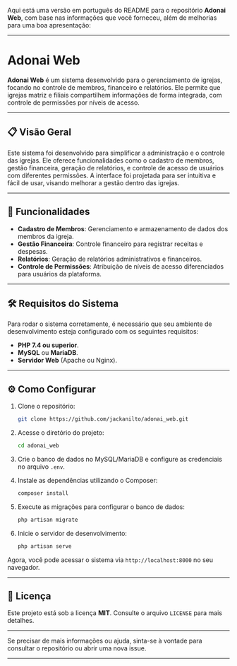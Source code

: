 Aqui está uma versão em português do README para o repositório **Adonai Web**, com base nas informações que você forneceu, além de melhorias para uma boa apresentação:

---

# Adonai Web

**Adonai Web** é um sistema desenvolvido para o gerenciamento de igrejas, focando no controle de membros, financeiro e relatórios. Ele permite que igrejas matriz e filiais compartilhem informações de forma integrada, com controle de permissões por níveis de acesso.

---

## 📋 Visão Geral

Este sistema foi desenvolvido para simplificar a administração e o controle das igrejas. Ele oferece funcionalidades como o cadastro de membros, gestão financeira, geração de relatórios, e controle de acesso de usuários com diferentes permissões. A interface foi projetada para ser intuitiva e fácil de usar, visando melhorar a gestão dentro das igrejas.

---

## 🚀 Funcionalidades

- **Cadastro de Membros**: Gerenciamento e armazenamento de dados dos membros da igreja.
- **Gestão Financeira**: Controle financeiro para registrar receitas e despesas.
- **Relatórios**: Geração de relatórios administrativos e financeiros.
- **Controle de Permissões**: Atribuição de níveis de acesso diferenciados para usuários da plataforma.

---

## 🛠️ Requisitos do Sistema

Para rodar o sistema corretamente, é necessário que seu ambiente de desenvolvimento esteja configurado com os seguintes requisitos:

- **PHP 7.4 ou superior**.
- **MySQL** ou **MariaDB**.
- **Servidor Web** (Apache ou Nginx).

---

## ⚙️ Como Configurar

1. Clone o repositório:
   ```bash
   git clone https://github.com/jackanilto/adonai_web.git
   ```

2. Acesse o diretório do projeto:
   ```bash
   cd adonai_web
   ```

3. Crie o banco de dados no MySQL/MariaDB e configure as credenciais no arquivo `.env`.

4. Instale as dependências utilizando o Composer:
   ```bash
   composer install
   ```

5. Execute as migrações para configurar o banco de dados:
   ```bash
   php artisan migrate
   ```

6. Inicie o servidor de desenvolvimento:
   ```bash
   php artisan serve
   ```

Agora, você pode acessar o sistema via `http://localhost:8000` no seu navegador.

---

## 📄 Licença

Este projeto está sob a licença **MIT**. Consulte o arquivo `LICENSE` para mais detalhes.

---

Se precisar de mais informações ou ajuda, sinta-se à vontade para consultar o repositório ou abrir uma nova issue.

--- 
